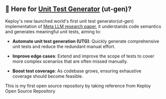 ## 🚨 Here for  [Unit Test Generator](README-UnitGen.md) (ut-gen)? 
Keploy's new launched world's first unit test generator(ut-gen) implementation of [Meta LLM research paper](https://arxiv.org/pdf/2402.09171), it understands code semantics and generates meaningful unit tests, aiming to:

- **Automate unit test generation (UTG)**: Quickly generate comprehensive unit tests and reduce the redundant manual effort.

- **Improve edge cases**: Extend and improve the scope of tests to cover more complex scenarios that are often missed manually.

- **Boost test coverage**: As codebase grows, ensuring exhaustive coverage should become feasible.


This is my first open source repository by taking reference from Keploy Open Source Repository 
